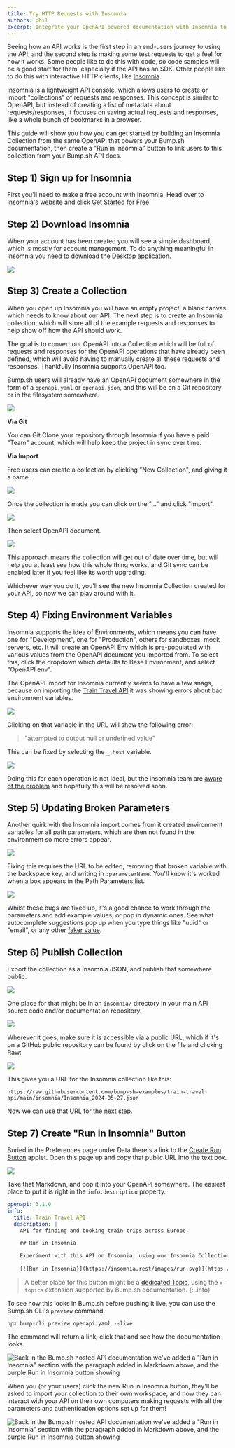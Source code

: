 ```yaml
---
title: Try HTTP Requests with Insomnia
authors: phil
excerpt: Integrate your OpenAPI-powered documentation with Insomnia to let customers try your API out, right from the API docs.
---
```


Seeing how an API works is the first step in an end-users journey to using the API, and the second step is making some test requests to get a feel for how it works. Some people like to do this with code, so code samples will be a good start for them, especially if the API has an SDK. Other people like to do this with interactive HTTP clients, like [Insomnia](https://insomnia.rest).

Insomnia is a lightweight API console, which allows users to create or import "collections" of requests and responses. This concept is similar to OpenAPI, but instead of creating a list of metadata about requests/responses, it focuses on saving actual requests and responses, like a whole bunch of bookmarks in a browser.

This guide will show you how you can get started by building an Insomnia Collection from the same OpenAPI that powers your Bump.sh documentation, then create a "Run in Insomnia" button to link users to this collection from your Bump.sh API docs.

## Step 1) Sign up for Insomnia

First you'll need to make a free account with Insomnia. Head over to [Insomnia's website](https://insomnia.rest/) and click [Get Started for Free](https://insomnia.rest/).

## Step 2) Download Insomnia

When your account has been created you will see a simple dashboard, which is mostly for account management. To do anything meaningful in Insomnia you need to download the Desktop application.

![](/images/guides/try-requests-in-insomnia/download-insomnia.png)

## Step 3) Create a Collection

When you open up Insomnia you will have an empty project, a blank canvas which needs to know about our API. The next step is to create an Insomnia collection, which will store all of the example requests and responses to help show off how the API should work.

The goal is to convert our OpenAPI into a Collection which will be full of requests and responses for the OpenAPI operations that have already been defined, which will avoid having to manually create all these requests and responses. Thankfully Insomnia supports OpenAPI too.

Bump.sh users will already have an OpenAPI document somewhere in the form of a `openapi.yaml` or `openapi.json`, and this will be on a Git repository or in the filesystem somewhere. 

![](/images/guides/try-requests-in-insomnia/import-or-clone.png)

**Via Git**

You can Git Clone your repository through Insomnia if you have a paid "Team" account, which will help keep the project in sync over time. 

**Via Import**

Free users can create a collection by clicking "New Collection", and giving it a name. 

![](/images/guides/try-requests-in-insomnia/new-collection.png)

Once the collection is made you can click on the "..." and click "Import". 

![](/images/guides/try-requests-in-insomnia/import.png)

Then select OpenAPI document.

![](/images/guides/try-requests-in-insomnia/pick-a-file.png)

This approach means the collection will get out of date over time, but will help you at least see how this whole thing works, and Git sync can be enabled later if you feel like its worth upgrading. 

Whichever way you do it, you'll see the new Insomnia Collection created for your API, so now we can play around with it.

## Step 4) Fixing Environment Variables

Insomnia supports the idea of Environments, which means you can have one for "Development", one for "Production", others for sandboxes, mock servers, etc. It will create an OpenAPI Env which is pre-populated with various values from the OpenAPI document you imported from. To select this, click the dropdown which defaults to Base Environment, and select "OpenAPI env".

The OpenAPI import for Insomnia currently seems to have a few snags, because on importing the [Train Travel API](https://github.com/bump-sh-examples/train-travel-api) it was showing errors about bad environment variables.

![](/images/guides/try-requests-in-insomnia/env-error.png)

Clicking on that variable in the URL will show the following error: 

> "attempted to output null or undefined value"

This can be fixed by selecting the `_.host` variable.

![](/images/guides/try-requests-in-insomnia/edit-variable.png)

Doing this for each operation is not ideal, but the Insomnia team are [aware of the problem](https://github.com/Kong/insomnia/issues/6785) and hopefully this will be resolved soon.

## Step 5) Updating Broken Parameters

Another quirk with the Insomnia import comes from it created environment variables for all path parameters, which are then not found in the environment so more errors appear. 

![](/images/guides/try-requests-in-insomnia/path-param-error.png)

Fixing this requires the URL to be edited, removing that broken variable with the backspace key, and writing in `:parameterName`. You'll know it's worked when a box appears in the Path Parameters list.

![](/images/guides/try-requests-in-insomnia/path-param.png)

Whilst these bugs are fixed up, it's a good chance to work through the parameters and add example values, or pop in dynamic ones. See what autocomplete suggestions pop up when you type things like "uuid" or "email", or any other [faker value](https://fakerjs.dev/api/).

## Step 6) Publish Collection

Export the collection as a Insomnia JSON, and publish that somewhere public. 

![](/images/guides/try-requests-in-insomnia/export-insomnia.png)

One place for that might be in an `insomnia/` directory in your main API source code and/or documentation repository.

![](/images/guides/try-requests-in-insomnia/commit-export.png)

Wherever it goes, make sure it is accessible via a public URL, which if it's on a GitHub public repository can be found by click on the file and clicking Raw:

![](/images/guides/try-requests-in-insomnia/get-public-url.png)

This gives you a URL for the Insomnia collection like this:

```
https://raw.githubusercontent.com/bump-sh-examples/train-travel-api/main/insomnia/Insomnia_2024-05-27.json
```

Now we can use that URL for the next step.

## Step 7) Create "Run in Insomnia" Button

Buried in the Preferences page under Data there's a link to the [Create Run Button](https://insomnia.rest/create-run-button) applet. Open this page up and copy that public URL into the text box.

![](/images/guides/try-requests-in-insomnia/run-in-insomnia.png)

Take that Markdown, and pop it into your OpenAPI somewhere. The easiest place to put it is right in the `info.description` property. 

```yaml
openapi: 3.1.0
info:
  title: Train Travel API
  description: |
    API for finding and booking train trips across Europe.

    ## Run in Insomnia

    Experiment with this API on Insomnia, using our Insomnia Collection.
    
    [![Run in Insomnia}](https://insomnia.rest/images/run.svg)](https://insomnia.rest/run/?label=Train%20Travel%20API&uri=https%3A%2F%2Fraw.githubusercontent.com%2Fbump-sh-examples%2Ftrain-travel-api%2Fmain%2Finsomnia%2FInsomnia_2024-05-27.json)
```

> A better place for this button might be a [dedicated Topic](/help/enhance-documentation-content/topics/), using the `x-topics` extension supported by Bump.sh documentation.
{: .info}

To see how this looks in Bump.sh before pushing it live, you can use the Bump.sh CLI's `preview` command.

```
npx bump-cli preview openapi.yaml --live
```

The command will return a link, click that and see how the documentation looks.

![Back in the Bump.sh hosted API documentation we've added a "Run in Insomnia" section with the paragraph added in Markdown above, and the purple Run in Insomnia button showing](/images/guides/try-requests-in-insomnia/bump-docs-insomnia-button.png)

When you (or your users) click the new Run in Insomnia button, they'll be asked to import your collection to their own workspace, and now they can interact with your API on their own computers making requests with all the parameters and authentication options set up for them! 

![Back in the Bump.sh hosted API documentation we've added a "Run in Insomnia" section with the paragraph added in Markdown above, and the purple Run in Insomnia button showing](/images/guides/try-requests-in-insomnia/view-collection-in-insomnia.png)
